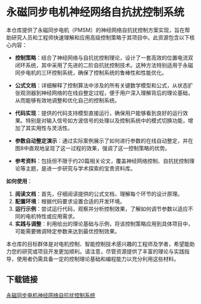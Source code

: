# 永磁同步电机神经网络自抗扰控制系统

本仓库提供了永磁同步电机（PMSM）的神经网络自抗扰控制方案实现，旨在帮助研究人员和工程师快速理解和应用高级控制策略于其项目中。此资源包含以下核心内容：

- **控制策略**：结合了神经网络与自抗扰控制理论，设计了一套高效的位置电流双闭环系统，其中采用了先进的二阶自抗扰控制技术。这种方法特别适用于永磁同步电机的三环控制系统，确保了控制系统的鲁棒性和性能优化。

- **公式文档**：详细解释了控制算法中涉及的所有关键数学模型和公式，从状态扩张观测器到神经网络的在线自整定过程，便于用户深入理解背后的理论基础，从而能够有效地调整和优化自己的控制系统。

- **代码实现**：提供的代码支持模型直接运行，确保用户能够看到良好的运行效果。特别是对输入信号如方波信号的处理以及控制系统中的模式切换功能，增加了其实用性与灵活性。

- **参数自动整定演示**：通过实际案例展示了如何进行参数的在线自动整定，并在图8中直观地呈现了这一过程的效果，强调了这一控制策略的优势。

- **参考资料**：包括但不限于约20篇相关论文，覆盖神经网络控制、自抗扰控制理论等主题，是进一步研究与学术探索的宝贵资料库。

**如何使用**：
1. **阅读文档**：首先，仔细阅读提供的公式文档，理解每个环节的设计原理。
2. **配置环境**：根据代码要求设置合适的开发环境。
3. **运行示例**：尝试运行代码，观察并分析控制效果，了解如何调节参数以适应不同的电机特性或应用需求。
4. **实践与调整**：利用给出的理论基础与示例，将该控制策略应用到具体项目中，可能需要微调特定参数来达到最优控制效果。

本仓库的目标群体是对电机控制、智能控制技术感兴趣的工程师及学者，希望能助力您的研究或项目开发更加顺利。请注意，尽管资源提供了丰富的理论与实践指导，使用者仍需具备一定的控制理论基础和编程能力以充分利用这些材料。

## 下载链接

[永磁同步电机神经网络自抗扰控制系统](https://pan.quark.cn/s/9094cb31b8bd)
